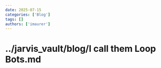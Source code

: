 ```yaml
---
date: 2025-07-15
categories: ['Blog']
tags: []
authors: ['imaurer']
---
```

# ../jarvis_vault/blog/I call them Loop Bots.md

